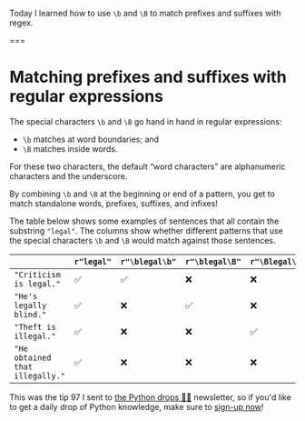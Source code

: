 Today I learned how to use `\b` and `\B` to match prefixes and suffixes with regex.

===

# Matching prefixes and suffixes with regular expressions

The special characters `\b` and `\B` go hand in hand in regular expressions:

 - `\b` matches at word boundaries; and
 - `\B` matches inside words.

For these two characters, the default “word characters” are alphanumeric characters and the underscore.

By combining `\b` and `\B` at the beginning or end of a pattern, you get to match standalone words, prefixes, suffixes, and infixes!

The table below shows some examples of sentences that all contain the substring `"legal"`.
The columns show whether different patterns that use the special characters `\b` and `\B` would match against those sentences.

| | `r"legal"` | `r"\blegal\b"` | `r"\blegal\B"` | `r"\Blegal\b"` | `r"\Blegal\B"` |
| - | - | - | - | - | - |
| `"Criticism is legal."` | ✅ | ✅ | ❌ | ❌ | ❌ |
| `"He's legally blind."` | ✅ | ❌ | ✅ | ❌ | ❌ |
| `"Theft is illegal."` | ✅ | ❌ | ❌ | ✅ | ❌ |
| `"He obtained that illegally."` | ✅ | ❌ | ❌ | ❌ | ✅ |

This was the tip 97 I sent to [the Python drops 🐍💧](/drops) newsletter, so if you'd like to get a daily drop of Python knowledge, make sure to [sign-up now](/drops)!
